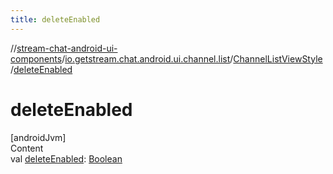 ```yaml
---
title: deleteEnabled
---
```

//[stream-chat-android-ui-components](../../../index.md)/[io.getstream.chat.android.ui.channel.list](../index.md)/[ChannelListViewStyle](index.md)/[deleteEnabled](deleteEnabled.md)



# deleteEnabled  
[androidJvm]  
Content  
val [deleteEnabled](deleteEnabled.md): [Boolean](https://kotlinlang.org/api/latest/jvm/stdlib/kotlin/-boolean/index.html)  



